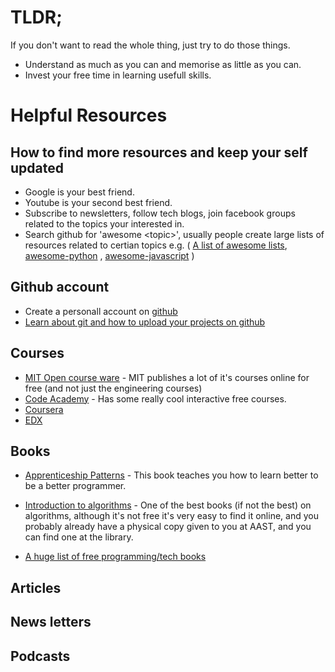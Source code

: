 # TLDR;
If you don't want to read the whole thing, just try to do those things.

- Understand as much as you can and memorise as little as you can.
- Invest your free time in learning usefull skills.

# Helpful Resources

## How to find more resources and keep your self updated
- Google is your best friend.
- Youtube is your second best friend.
- Subscribe to newsletters, follow tech blogs, join facebook groups related to the topics your interested in.
- Search github for 'awesome \<topic\>', usually people create large lists of resources related to certian topics e.g. ( [A list of awesome lists](https://github.com/sindresorhus/awesome), [awesome-python](https://github.com/vinta/awesome-python#readme) , [awesome-javascript](https://github.com/sorrycc/awesome-javascript) )

## Github account
- Create a personall account on [github](https://github.com/)
- [Learn about git and how to upload your projects on github](https://www.codecademy.com/learn/learn-git)

## Courses
- [MIT Open course ware](https://ocw.mit.edu/index.htm) - MIT publishes a lot of it's courses online for free (and not just the engineering courses)
- [Code Academy](https://www.codecademy.com/) - Has some really cool interactive free courses.
- [Coursera](https://www.coursera.org/)
- [EDX](https://www.edx.org/)

## Books
- [Apprenticeship Patterns](https://www.oreilly.com/library/view/apprenticeship-patterns/9780596806842/) - This book teaches you how to learn better to be a better programmer.
- [Introduction to algorithms](https://mitpress.mit.edu/books/introduction-algorithms-third-edition) - One of the best books (if not the best) on algorithms, although it's not free it's very easy to find it online, and you probably already have a physical copy given to you at AAST, and you can find one at the library.

- [A huge list of free programming/tech books](https://github.com/EbookFoundation/free-programming-books/blob/master/free-programming-books.md)

## Articles
## News letters
## Podcasts

